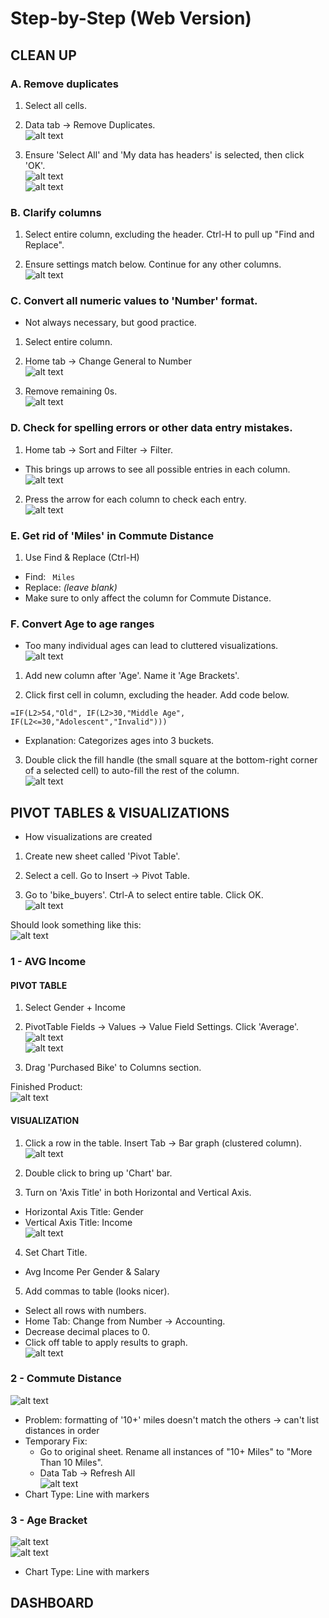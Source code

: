 # Step-by-Step (Web Version)

## CLEAN UP
### A. Remove duplicates
1. Select all cells.

2. Data tab -> Remove Duplicates.  
![alt text](/docs/assets/A-2.png)

3. Ensure 'Select All' and 'My data has headers' is selected, then click 'OK'.  
![alt text](/docs/assets/A-3-1.png)  
![alt text](/docs/assets/A-3-2.png)

### B. Clarify columns
1. Select entire column, excluding the header. Ctrl-H to pull up "Find and Replace".

2. Ensure settings match below. Continue for any other columns.  
![alt text](/docs/assets/B-2.png)

### C. Convert all numeric values to 'Number' format.
- Not always necessary, but good practice.  
1. Select entire column.

2. Home tab -> Change General to Number  
![alt text](/docs/assets/C-2.png)

3. Remove remaining 0s.  
![alt text](/docs/assets/C-3.png)

### D. Check for spelling errors or other data entry mistakes.
1. Home tab -> Sort and Filter -> Filter.  
- This brings up arrows to see all possible entries in each column.  
![alt text](/docs/assets/D-1.png)

2. Press the arrow for each column to check each entry.  
![alt text](/docs/assets/D-2.png)

### E. Get rid of 'Miles' in Commute Distance
1. Use Find & Replace (Ctrl-H)  
- Find: ` Miles`  
- Replace: *(leave blank)*  
- Make sure to only affect the column for Commute Distance.

### F. Convert Age to age ranges
- Too many individual ages can lead to cluttered visualizations.  
![alt text](/docs/assets/F-0.png)

1. Add new column after 'Age'. Name it 'Age Brackets'.

2. Click first cell in column, excluding the header. Add code below.

```
=IF(L2>54,"Old", IF(L2>30,"Middle Age", IF(L2<=30,"Adolescent","Invalid")))
```

- Explanation: Categorizes ages into 3 buckets.

3. Double click the fill handle (the small square at the bottom-right corner of a selected cell) to auto-fill the rest of the column.  
![alt text](/docs/assets/F-3.png)

## PIVOT TABLES & VISUALIZATIONS
- How visualizations are created

1. Create new sheet called 'Pivot Table'.

2. Select a cell. Go to Insert -> Pivot Table.

3. Go to 'bike_buyers'. Ctrl-A to select entire table. Click OK.  
![alt text](/docs/assets/PT-setup-3.png)

Should look something like this:  
![alt text](/docs/assets/PT-setup-3-2.png)

### 1 - AVG Income
#### PIVOT TABLE
1. Select Gender + Income

2. PivotTable Fields -> Values -> Value Field Settings. Click 'Average'.  
![alt text](/docs/assets/PT-avg-income-1.png)  
![alt text](/docs/assets/PT-avg-income-2.png)

3. Drag 'Purchased Bike' to Columns section.

Finished Product:  
![alt text](/docs/assets/PT-avg-income-3.png)

#### VISUALIZATION
1. Click a row in the table. Insert Tab -> Bar graph (clustered column).  
![alt text](/docs/assets/Visual-avg-income-1.png)

2. Double click to bring up 'Chart' bar.

3. Turn on 'Axis Title' in both Horizontal and Vertical Axis.  
- Horizontal Axis Title: Gender  
- Vertical Axis Title: Income  
![alt text](/docs/assets/Visual-avg-income-2.png)

4. Set Chart Title.  
- Avg Income Per Gender & Salary

5. Add commas to table (looks nicer).  
- Select all rows with numbers.  
- Home Tab: Change from Number -> Accounting.  
- Decrease decimal places to 0.  
- Click off table to apply results to graph.  
![alt text](/docs/assets/Visual-avg-income-3.png)

### 2 - Commute Distance  
![alt text](/docs/assets/Visual-commute-1.png)  
- Problem: formatting of '10+' miles doesn't match the others → can't list distances in order  
- Temporary Fix:  
  - Go to original sheet. Rename all instances of "10+ Miles" to "More Than 10 Miles".  
  - Data Tab -> Refresh All  
![alt text](/docs/assets/Visual-commute-2.png)  
- Chart Type: Line with markers

### 3 - Age Bracket  
![alt text](/docs/assets/Visual-age-1.png)  
![alt text](/docs/assets/Visual-age-2.png)  
- Chart Type: Line with markers

## DASHBOARD
